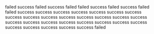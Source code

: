 failed
success
failed
success
failed
failed
success
failed
success
failed
failed
success
success
success
success
success
success
success
success
success
success
success
success
success
success
success
success
success
success
success
success
success
success
success
success
success
success
success
success
failed

